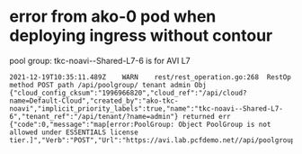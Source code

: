 # error from ako-0 pod when deploying ingress without contour
pool group: tkc-noavi--Shared-L7-6 is for AVI L7
```
2021-12-19T10:35:11.489Z	WARN	rest/rest_operation.go:268	RestOp method POST path /api/poolgroup/ tenant admin Obj {"cloud_config_cksum":"1996966820","cloud_ref":"/api/cloud?name=Default-Cloud","created_by":"ako-tkc-noavi","implicit_priority_labels":true,"name":"tkc-noavi--Shared-L7-6","tenant_ref":"/api/tenant/?name=admin"} returned err {"code":0,"message":"map[error:PoolGroup: Object PoolGroup is not allowed under ESSENTIALS license tier.]","Verb":"POST","Url":"https://avi.lab.pcfdemo.net//api/poolgroup/","HttpStatusCode":400}
```
